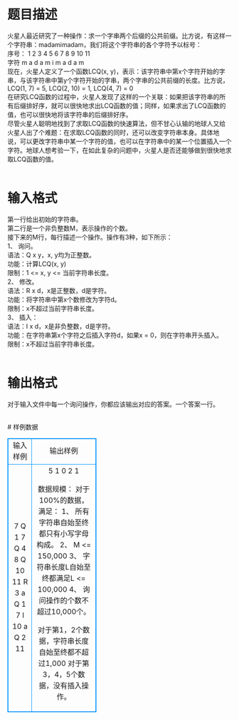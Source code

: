 # 

 
 # 题目描述 
<p>
火星人最近研究了一种操作：求一个字串两个后缀的公共前缀。比方说，有这样一个字符串：madamimadam，我们将这个字符串的各个字符予以标号：<br>序号：	1	2	3	4	5	6	7	8	9	10	11<br>字符	m	a	d	a	m	i	m	a	d	a	m<br> 现在，火星人定义了一个函数LCQ(x, y)，表示：该字符串中第x个字符开始的字串，与该字符串中第y个字符开始的字串，两个字串的公共前缀的长度。比方说，LCQ(1, 7) = 5, LCQ(2, 10) = 1, LCQ(4, 7) = 0<br>  在研究LCQ函数的过程中，火星人发现了这样的一个关联：如果把该字符串的所有后缀排好序，就可以很快地求出LCQ函数的值；同样，如果求出了LCQ函数的值，也可以很快地将该字符串的后缀排好序。<br>  尽管火星人聪明地找到了求取LCQ函数的快速算法，但不甘心认输的地球人又给火星人出了个难题：在求取LCQ函数的同时，还可以改变字符串本身。具体地说，可以更改字符串中某一个字符的值，也可以在字符串中的某一个位置插入一个字符。地球人想考验一下，在如此复杂的问题中，火星人是否还能够做到很快地求取LCQ函数的值。<br><br></p> 

 
 # 输入格式 
<p>
第一行给出初始的字符串。<br>第二行是一个非负整数M，表示操作的个数。<br>接下来的M行，每行描述一个操作。操作有3种，如下所示：<br>1、	询问。<br>语法：Q x y，x, y均为正整数。<br>功能：计算LCQ(x, y)<br>限制：1 <= x, y <= 当前字符串长度。<br>2、	修改。<br>语法：R x d，x是正整数，d是字符。<br>功能：将字符串中第x个数修改为字符d。<br>限制：x不超过当前字符串长度。<br>3、	插入：<br>语法：I x d，x是非负整数，d是字符。<br>功能：在字符串第x个字符之后插入字符d，如果x = 0，则在字符串开头插入。<br>限制：x不超过当前字符串长度。<br><br></p> 

 
 # 输出格式 
<p>
对于输入文件中每一个询问操作，你都应该输出对应的答案。一个答案一行。<br><br></p> 
# 样例数据
<style>
        table,table tr th, table tr td { border:1px solid #0094ff; }
        table { width: 200px; min-height: 25px; line-height: 25px; text-align: center; border-collapse: collapse;}   
    </style>
<table>
	<tr>
		<td>输入样例</td>
		<td>输出样例</td>
	</tr>
<tr><td>7
Q 1 7
Q 4 8
Q 10 11
R 3 a
Q 1 7
I 10 a
Q 2 11

</td><td>
5
1
0
2
1

数据规模：
对于100%的数据，满足：
1、	所有字符串自始至终都只有小写字母构成。
2、	M <= 150,000
3、	字符串长度L自始至终都满足L <= 100,000
4、	询问操作的个数不超过10,000个。

对于第1，2个数据，字符串长度自始至终都不超过1,000
对于第3，4，5个数据，没有插入操作。
</td></tr></table>
